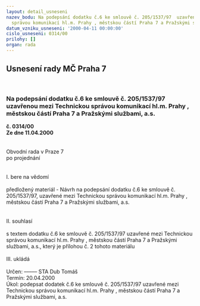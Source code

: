 ```yaml
---
layout: detail_usneseni
nazev_bodu: Na podepsání dodatku č.6 ke smlouvě č. 205/1537/97  uzavřenou mezi Technickou
  správou komunikací hl.m. Prahy , městskou částí Praha 7 a Pražskými službami, a.s.
datum_vzniku_usneseni: '2000-04-11 00:00:00'
cislo_usneseni: 0314/00
prilohy: []
organ: rada
---
```

<div id="ucUsn_pList" class="usn">
	<span><h2>Usnesení rady MČ Praha 7 </h2>
<br></span><div class="standBody">
<span><h3>Na podepsání dodatku č.6 ke smlouvě č. 205/1537/97  uzavřenou mezi Technickou správou komunikací hl.m. Prahy , městskou částí Praha 7 a Pražskými službami, a.s.</h3></span><div class="center">
		<strong>č. 0314/00</strong><br>
	</div>
<div class="center">
		<strong>Ze dne 11.04.2000</strong><br><br>
	</div>
<br>Obvodní rada v Praze 7<br>po projednání<br><br><br>I.	bere na vědomí<br><br> předložený materiál - Návrh na podepsání dodatku č.6 ke smlouvě č. 205/1537/97,  uzavřené mezi Technickou správou komunikací hl.m. Prahy , městskou částí Praha 7 a Pražskými službami, a.s.<br><br><br>II.	souhlasí <br><br>s textem dodatku č.6 ke smlouvě č. 205/1537/97  uzavřené mezi Technickou správou komunikací hl.m. Prahy , městskou částí Praha 7 a Pražskými službami, a.s., který je přílohou č. 2 tohoto materiálu<br><br>III.	ukládá <br><br> Určen:	–––––	STA Dub Tomáš<br>Termín: 20.04.2000<br>Úkol:	podepsat dodatek č.6 ke smlouvě č. 205/1537/97  uzavřené mezi Technickou správou komunikací hl.m. Prahy , městskou částí Praha 7 a Pražskými službami, a.s.<br> <br> <br><br> <br>
</div>
</div>